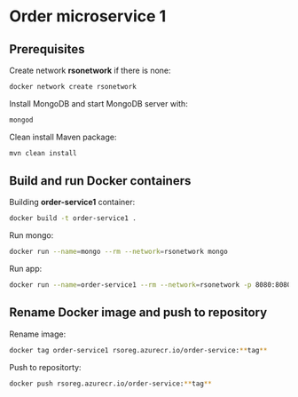 # Order microservice 1

## Prerequisites

Create network **rsonetwork** if there is none:

```bash
docker network create rsonetwork
```

Install MongoDB and start MongoDB server with:
```bash
mongod
```

Clean install Maven package:
```bash
mvn clean install
```


## Build and run Docker containers

Building **order-service1** container:
```bash
docker build -t order-service1 .
```

Run mongo:
```bash
docker run --name=mongo --rm --network=rsonetwork mongo
```

Run app:
```bash
docker run --name=order-service1 --rm --network=rsonetwork -p 8080:8080 -e MONGO_ORDER_URL=MONGO_URL=mongodb://mongo:27017/dev order-service1
```

## Rename Docker image and push to repository

Rename image:
```bash
docker tag order-service1 rsoreg.azurecr.io/order-service:**tag**
```

Push to repositorty:
```bash
docker push rsoreg.azurecr.io/order-service:**tag**
```
